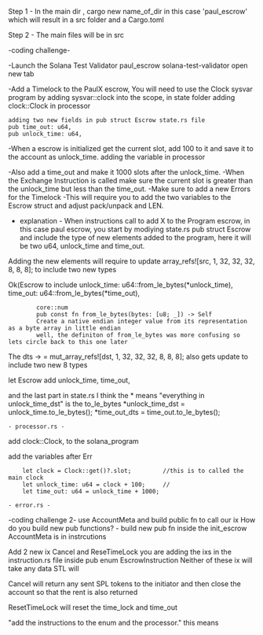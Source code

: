 <!-- https://paulx.dev/blog/2021/01/14/programming-on-solana-an-introduction/ -->
Step 1 - In the main dir , cargo new name_of_dir in this case 'paul_escrow' which will result in a src folder and a Cargo.toml

Step 2 - The main files will be in src

-coding challenge-

-Launch the Solana Test Validator
    paul_escrow solana-test-validator
    open new tab

-Add a Timelock to the PaulX escrow, You will need to use the Clock sysvar program
    by adding sysvar::clock into the scope, in state folder
    adding clock::Clock in processor

    adding two new fields in pub struct Escrow state.rs file
    pub time_out: u64,
    pub unlock_time: u64,

-When a escrow is initialized get the current slot, add 100 to it and save it to the account as unlock_time.
    adding the variable in processor


-Also add a time_out and make it 1000 slots after the unlock_time.
 -When the Exchange Instruction is called make sure the current slot is greater than the unlock_time but less than the time_out.
-Make sure to add a new Errors for the Timelock
-This will require you to add the two variables to the Escrow struct and adjust pack/unpack and LEN.

- explanation -
When instructions call to add X to the Program escrow, in this case paul escrow, you start by modiying state.rs pub struct Escrow and include the type of new elements added to the program, here it will be two u64, unlock_time and time_out.

Adding the new elements will require to update
array_refs![src, 1, 32, 32, 32, 8, 8, 8]; to include two new types

Ok(Escrow to include
            unlock_time: u64::from_le_bytes(*unlock_time),
            time_out: u64::from_le_bytes(*time_out),

            core::num
            pub const fn from_le_bytes(bytes: [u8; _]) -> Self
            Create a native endian integer value from its representation as a byte array in little endian
            well, the definiton of from_le_bytes was more confusing so lets circle back to this one later

The dts -> = mut_array_refs![dst, 1, 32, 32, 32, 8, 8, 8]; also gets update to include two new 8 types

let Escrow add  unlock_time,
                time_out,

and the last part in state.rs
I think the * means "everything in unlock_time_dst" is the to_le_bytes
        *unlock_time_dst = unlock_time.to_le_bytes();
        *time_out_dts = time_out.to_le_bytes();

    - processor.rs -
add clock::Clock, to the solana_program

add the variables after Err

        let clock = Clock::get()?.slot;         //this is to called the main clock
        let unlock_time: u64 = clock + 100;     //
        let time_out: u64 = unlock_time + 1000;

    - error.rs -

-coding challenge 2-
use AccountMeta and build public fn to call our ix
    How do you build new pub functions?
        - build new pub fn inside the init_escrow
    AccountMeta is in instrcutions


Add 2 new ix Cancel and ReseTimeLock
    you are adding the ixs in the instruction.rs file
    inside pub enum EscrowInstruction
    Neither of these ix will take any data
    STL will

Cancel will return any sent SPL tokens to the initiator and then close the account
so that the rent is also returned

ResetTimeLock will reset the time_lock and time_out

"add the instructions to the enum and the processor."
this means

